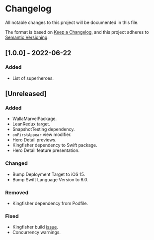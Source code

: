 # Changelog

All notable changes to this project will be documented in this file.

The format is based on [Keep a Changelog](https://keepachangelog.com/en/1.1.0/),
and this project adheres to [Semantic Versioning](https://semver.org/spec/v2.0.0.html).

## [1.0.0] - 2022-06-22

### Added

- List of superheroes.

## [Unreleased]

### Added

- WallaMarvelPackage.
- LeanRedux target.
- SnapshotTesting dependency.
- `onFirstAppear` view modifier.
- Hero Detail previews.
- Kingfisher dependency to Swift package.
- Hero Detail feature presentation.

### Changed

- Bump Deployment Target to iOS 15.
- Bump Swift Language Version to 6.0.

### Removed

- Kingfisher dependency from Podfile.

### Fixed

- Kingfisher build [issue](https://github.com/onevcat/Kingfisher/issues/2052).
- Concurrency warnings.
